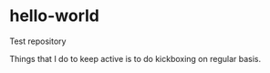 # hello-world
Test repository

Things that I do to keep active is to do kickboxing on regular basis. 
